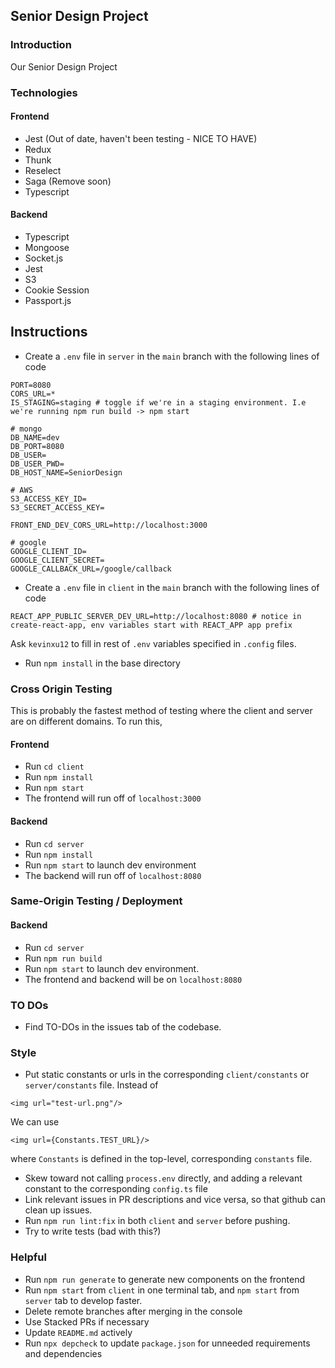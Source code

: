 ## Senior Design Project

### Introduction

Our Senior Design Project

### Technologies

#### Frontend

- Jest (Out of date, haven't been testing - NICE TO HAVE)
- Redux
- Thunk
- Reselect
- Saga (Remove soon)
- Typescript

#### Backend

- Typescript
- Mongoose
- Socket.js
- Jest
- S3
- Cookie Session
- Passport.js

## Instructions

- Create a `.env` file in `server` in the `main` branch with the following lines of code

```
PORT=8080
CORS_URL=*
IS_STAGING=staging # toggle if we're in a staging environment. I.e we're running npm run build -> npm start

# mongo
DB_NAME=dev
DB_PORT=8080
DB_USER=
DB_USER_PWD=
DB_HOST_NAME=SeniorDesign

# AWS
S3_ACCESS_KEY_ID=
S3_SECRET_ACCESS_KEY=

FRONT_END_DEV_CORS_URL=http://localhost:3000

# google
GOOGLE_CLIENT_ID=
GOOGLE_CLIENT_SECRET=
GOOGLE_CALLBACK_URL=/google/callback

```

- Create a `.env` file in `client` in the `main` branch with the following lines of code

```
REACT_APP_PUBLIC_SERVER_DEV_URL=http://localhost:8080 # notice in create-react-app, env variables start with REACT_APP app prefix
```

Ask `kevinxu12` to fill in rest of `.env` variables specified in `.config` files.

- Run `npm install` in the base directory

### Cross Origin Testing

This is probably the fastest method of testing where the client and server are on different domains. To run this,

#### Frontend

- Run `cd client`
- Run `npm install`
- Run `npm start`
- The frontend will run off of `localhost:3000`

#### Backend

- Run `cd server`
- Run `npm install`
- Run `npm start` to launch dev environment
- The backend will run off of `localhost:8080`

### Same-Origin Testing / Deployment

#### Backend

- Run `cd server`
- Run `npm run build`
- Run `npm start` to launch dev environment.
- The frontend and backend will be on `localhost:8080`

### TO DOs

- Find TO-DOs in the issues tab of the codebase.

### Style

- Put static constants or urls in the corresponding `client/constants` or `server/constants` file.
  Instead of

```
<img url="test-url.png"/>
```

We can use

```
<img url={Constants.TEST_URL}/>
```

where `Constants` is defined in the top-level, corresponding `constants` file.

- Skew toward not calling `process.env` directly, and adding a relevant constant to the corresponding `config.ts` file
- Link relevant issues in PR descriptions and vice versa, so that github can clean up issues.
- Run `npm run lint:fix` in both `client` and `server` before pushing.
- Try to write tests (bad with this?)

### Helpful

- Run `npm run generate` to generate new components on the frontend
- Run `npm start` from `client` in one terminal tab, and `npm start` from `server` tab to develop faster.
- Delete remote branches after merging in the console
- Use Stacked PRs if necessary
- Update `README.md` actively
- Run `npx depcheck` to update `package.json` for unneeded requirements and dependencies
